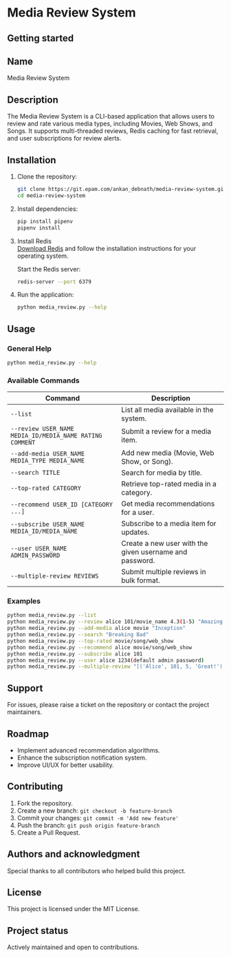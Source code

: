 # Media Review System

## Getting started

## Name
Media Review System

## Description
The Media Review System is a CLI-based application that allows users to review and rate various media types, including Movies, Web Shows, and Songs. It supports multi-threaded reviews, Redis caching for fast retrieval, and user subscriptions for review alerts.


## Installation
1. Clone the repository:
   ```sh
   git clone https://git.epam.com/ankan_debnath/media-review-system.git
   cd media-review-system
   ```
2. Install dependencies:
   ```sh
   pip install pipenv
   pipenv install
   ```
3. Install Redis  
   [Download Redis](https://github.com/tporadowski/redis/releases) and follow the installation instructions for your operating system.  

   Start the Redis server:  
   ```sh
   redis-server --port 6379

4. Run the application:
   ```sh
   python media_review.py --help
   ```

## Usage
### General Help
```sh
python media_review.py --help
```

### Available Commands
| Command                                                 | Description |
|---------------------------------------------------------|-------------|
| `--list`                                                | List all media available in the system. |
| `--review USER_NAME MEDIA_ID/MEDIA_NAME RATING COMMENT` | Submit a review for a media item. |
| `--add-media USER_NAME MEDIA_TYPE MEDIA_NAME`           | Add new media (Movie, Web Show, or Song). |
| `--search TITLE`                                        | Search for media by title. |
| `--top-rated CATEGORY`                                  | Retrieve top-rated media in a category. |
| `--recommend USER_ID [CATEGORY ...]`                    | Get media recommendations for a user. |
| `--subscribe USER_NAME MEDIA_ID/MEDIA_NAME`             | Subscribe to a media item for updates. |
| `--user USER_NAME ADMIN_PASSWORD`                       | Create a new user with the given username and password. |
| `--multiple-review REVIEWS`                             | Submit multiple reviews in bulk format. |

### Examples
```sh
python media_review.py --list
python media_review.py --review alice 101/movie_name 4.3(1-5) "Amazing movie!"
python media_review.py --add-media alice movie "Inception"
python media_review.py --search "Breaking Bad"
python media_review.py --top-rated movie/song/web_show
python media_review.py --recommend alice movie/song/web_show
python media_review.py --subscribe alice 101
python media_review.py --user alice 1234(default admin password)
python media_review.py --multiple-review "[('Alice', 101, 5, 'Great!'), ('Bob', 'Titanic', 4.5, 'Nice!')]"
```

## Support
For issues, please raise a ticket on the repository or contact the project maintainers.

## Roadmap
- Implement advanced recommendation algorithms.
- Enhance the subscription notification system.
- Improve UI/UX for better usability.

## Contributing
1. Fork the repository.
2. Create a new branch: `git checkout -b feature-branch`
3. Commit your changes: `git commit -m 'Add new feature'`
4. Push the branch: `git push origin feature-branch`
5. Create a Pull Request.

## Authors and acknowledgment
Special thanks to all contributors who helped build this project.

## License
This project is licensed under the MIT License.

## Project status
Actively maintained and open to contributions.

